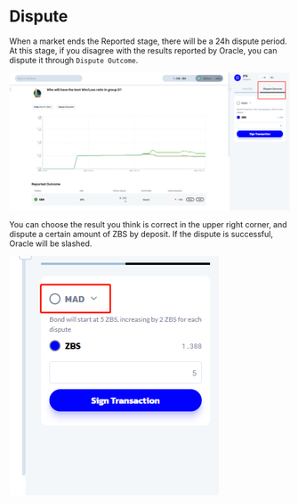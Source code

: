# Dispute

When a market ends the Reported stage, there will be a 24h dispute period. At
this stage, if you disagree with the results reported by Oracle, you can dispute
it through `Dispute Outcome`.

![](https://raw.githubusercontent.com/Whisker17/ImageStoreService/main/image-20211019122110852.png)

You can choose the result you think is correct in the upper right corner, and
dispute a certain amount of ZBS by deposit. If the dispute is successful, Oracle
will be slashed.

![](https://raw.githubusercontent.com/Whisker17/ImageStoreService/main/image-20211019122201027.png)
